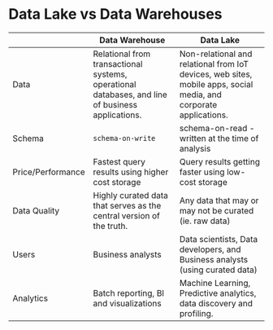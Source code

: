 # Data Lake vs Data Warehouses

|                   | Data Warehouse                                                                                   | Data Lake                                                                                                         |
|-------------------|--------------------------------------------------------------------------------------------------|-------------------------------------------------------------------------------------------------------------------|
| Data              | Relational from transactional systems, operational databases, and line of business applications. | Non-relational and relational from IoT devices, web sites, mobile apps, social media, and corporate applications. |
| Schema            | `schema-on-write`                                                                                | schema-on-read - written at the time of analysis                                                                  |
| Price/Performance | Fastest query results using higher cost storage                                                  | Query results getting faster using low-cost storage                                                               |
| Data Quality      | Highly curated data that serves as the central version of the truth.                             | Any data that may or may not be curated (ie. raw data)                                                            |
| Users             | Business analysts                                                                                | Data scientists, Data developers, and Business analysts (using curated data)                                      |
| Analytics         | Batch reporting, BI and visualizations                                                           | Machine Learning, Predictive analytics, data discovery and profiling.                                             |